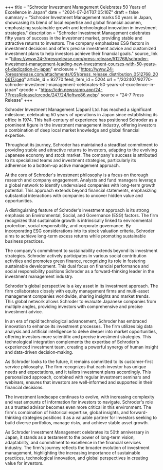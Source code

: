 +++
title = "Schroder Investment Management Celebrates 50 Years of Excellence in Japan"
date = "2024-07-24T07:05:10Z"
draft = false
summary = "Schroder Investment Management marks 50 years in Japan, showcasing its blend of local expertise and global financial acumen, emphasizing sustainable growth and technological innovation in investment strategies."
description = "Schroder Investment Management celebrates fifty years of success in the investment market, providing stable and attractive returns to investors. The company emphasizes ESG factors in investment decisions and offers precise investment advice and customized investment plans to help investors achieve their financial goals."
source_link = "https://www.24-7pressrelease.com/press-release/512768/schroder-investment-management-leading-new-investment-courses-with-50-years-of-dedication-in-japan"
enclosure = "https://www.24-7pressrelease.com/attachments/051/press_release_distribution_0512768_206617.jpeg"
article_id = 92770
feed_item_id = 5204
url = "/202407/92770-schroder-investment-management-celebrates-50-years-of-excellence-in-japan"
qrcode = "https://cdn.newsramp.app/24-7PressRelease/qrcode/247/24/loftwe86.webp"
source = "24-7 Press Release"
+++

<p>Schroder Investment Management (Japan) Ltd. has reached a significant milestone, celebrating 50 years of operations in Japan since establishing its office in 1974. This half-century of experience has positioned Schroder as a prominent figure in the investment management industry, offering investors a combination of deep local market knowledge and global financial expertise.</p><p>Throughout its journey, Schroder has maintained a steadfast commitment to providing stable and attractive returns to investors, adapting to the evolving Japanese economy and stock market. The company's success is attributed to its specialized teams and investment strategies, particularly its adherence to a bottom-up active management approach.</p><p>At the core of Schroder's investment philosophy is a focus on thorough research and company engagement. Analysts and fund managers leverage a global network to identify undervalued companies with long-term growth potential. This approach extends beyond financial statements, emphasizing substantial interactions with companies to uncover hidden value and opportunities.</p><p>A distinguishing feature of Schroder's investment approach is its strong emphasis on Environmental, Social, and Governance (ESG) factors. The firm recognizes that sustainable growth is intrinsically linked to environmental protection, social responsibility, and corporate governance. By incorporating ESG considerations into its stock valuation criteria, Schroder aims to achieve long-term excess returns while promoting sustainable business practices.</p><p>The company's commitment to sustainability extends beyond its investment strategies. Schroder actively participates in various social contribution activities and promotes green finance, recognizing its role in fostering sustainable development. This dual focus on financial performance and social responsibility positions Schroder as a forward-thinking leader in the investment management industry.</p><p>Schroder's global perspective is a key asset in its investment approach. The firm collaborates closely with equity management firms and multi-asset management companies worldwide, sharing insights and market trends. This global network allows Schroder to evaluate Japanese companies from multiple angles, providing investors with comprehensive and precise investment advice.</p><p>In an era of rapid technological advancement, Schroder has embraced innovation to enhance its investment processes. The firm utilizes big data analysis and artificial intelligence to delve deeper into market opportunities, offering investors more scientific and precise investment strategies. This technological integration complements the expertise of Schroder's experienced investment team, creating a powerful synergy of human insight and data-driven decision-making.</p><p>As Schroder looks to the future, it remains committed to its customer-first service philosophy. The firm recognizes that each investor has unique needs and expectations, and it tailors investment plans accordingly. This personalized approach, combined with regular investment seminars and webinars, ensures that investors are well-informed and supported in their financial decisions.</p><p>The investment landscape continues to evolve, with increasing complexity and vast amounts of information for investors to navigate. Schroder's role as a trusted advisor becomes even more critical in this environment. The firm's combination of historical expertise, global insights, and forward-thinking strategies positions it as a valuable partner for investors seeking to build diverse portfolios, manage risks, and achieve stable asset growth.</p><p>As Schroder Investment Management celebrates its 50th anniversary in Japan, it stands as a testament to the power of long-term vision, adaptability, and commitment to excellence in the financial services industry. The firm's journey reflects the broader evolution of investment management, highlighting the increasing importance of sustainable practices, technological innovation, and global perspectives in creating value for investors.</p>